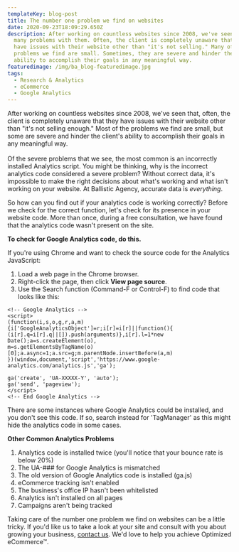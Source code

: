 ```yaml
---
templateKey: blog-post
title: The number one problem we find on websites
date: 2020-09-23T18:09:29.650Z
description: After working on countless websites since 2008, we've seen just as
  many problems with them. Often, the client is completely unaware that they
  have issues with their website other than "it's not selling." Many of the
  problems we find are small. Sometimes, they are severe and hinder the client's
  ability to accomplish their goals in any meaningful way.
featuredimage: /img/ba_blog-featuredimage.jpg
tags:
  - Research & Analytics
  - eCommerce
  - Google Analytics
---
```

After working on countless websites since 2008, we've seen that, often, the client is completely unaware that they have issues with their website other than "it's not selling enough." Most of the problems we find are small, but some are severe and hinder the client's ability to accomplish their goals in any meaningful way.\
\
Of the severe problems that we see, the most common is an incorrectly installed Analytics script. You might be thinking, why is the incorrect analytics code considered a severe problem? Without correct data, it's impossible to make the right decisions about what's working and what isn't working on your website. At Ballistic Agency, accurate data is *everything*.

So how can you find out if your analytics code is working correctly? Before we check for the correct function, let's check for its presence in your website code. More than once, during a free consultation, we have found that the analytics code wasn't present on the site.

**To check for Google Analytics code, do this.**

If you're using Chrome and want to check the source code for the Analytics JavaScript:

1. Load a web page in the Chrome browser.
2. Right-click the page, then click **View page source**.
3. Use the Search function (Command-F or Control-F) to find code that looks like this:



```
<!-- Google Analytics -->
<script>
(function(i,s,o,g,r,a,m){i['GoogleAnalyticsObject']=r;i[r]=i[r]||function(){
(i[r].q=i[r].q||[]).push(arguments)},i[r].l=1*new Date();a=s.createElement(o),
m=s.getElementsByTagName(o)[0];a.async=1;a.src=g;m.parentNode.insertBefore(a,m)
})(window,document,'script','https://www.google-analytics.com/analytics.js','ga');

ga('create', 'UA-XXXXX-Y', 'auto');
ga('send', 'pageview');
</script>
<!-- End Google Analytics -->
```



There are some instances where Google Analytics could be installed, and you don't see this code. If so, search instead for 'TagManager' as this might hide the analytics code in some cases.



**Other Common Analytics Problems**

1. Analytics code is installed twice (you'll notice that your bounce rate is below 20%)
2. The UA-### for Google Analytics is mismatched
3. The old version of Google Analytics code is installed (ga.js)
4. eCommerce tracking isn't enabled
5. The business's office IP hasn't been whitelisted
6. Analytics isn't installed on all pages
7. Campaigns aren't being tracked

Taking care of the number one problem we find on websites can be a little tricky. If you'd like us to take a look at your site and consult with you about growing your business, [contact us](https://ballisticagency.com/contact/). We'd love to help you achieve Optimized eCommerce™.
